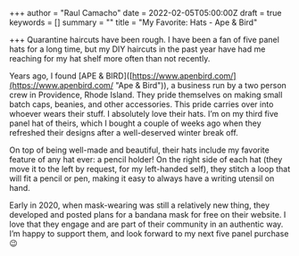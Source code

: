 +++
author = "Raul Camacho"
date = 2022-02-05T05:00:00Z
draft = true
keywords = []
summary = ""
title = "My Favorite: Hats - Ape & Bird"

+++
Quarantine haircuts have been rough. I have been a fan of five panel hats for a long time, but my DIY haircuts in the past year have had me reaching for my hat shelf more often than not recently. 

Years ago, I found \[APE & BIRD\]([https://www.apenbird.com/](https://www.apenbird.com/ "Ape & Bird")), a business run by a two person crew in Providence, Rhode Island. They pride themselves on making small batch caps, beanies, and other accessories. This pride carries over into whoever wears their stuff. I absolutely love their hats. I’m on my third five panel hat of theirs, which I bought a couple of weeks ago when they refreshed their designs after a well-deserved winter break off. 

On top of being well-made and beautiful, their hats include my favorite feature of any hat ever: a pencil holder! On the right side of each hat (they move it to the left by request, for my left-handed self), they stitch a loop that will fit a pencil or pen, making it easy to always have a writing utensil on hand. 

Early in 2020, when mask-wearing was still a relatively new thing, they developed and posted plans for a bandana mask for free on their website. I love that they engage and are part of their community in an authentic way. I’m happy to support them, and look forward to my next five panel purchase 😉